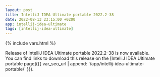 ```yaml
---
layout: post
title: IntelliJ IDEA Ultimate portable 2022.2-38
date: 2022-08-13 23:15:00 +0200
app: intellij-idea-ultimate
tags: [intellij-idea-ultimate]
---
```

{% include vars.html %}

Release of IntelliJ IDEA Ultimate portable 2022.2-38 is now available.<br />
You can find links to download this release on the [IntelliJ IDEA Ultimate portable page]({{ var_seo_url | append: '/app/intellij-idea-ultimate-portable/' }}).
